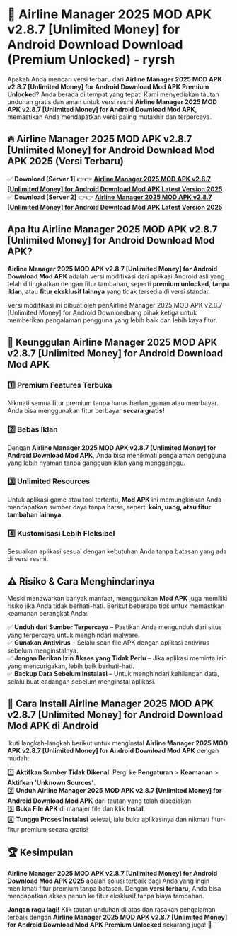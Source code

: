 # 🎯 Airline Manager 2025 MOD APK v2.8.7 [Unlimited Money] for Android Download  Download (Premium Unlocked) -  ryrsh

Apakah Anda mencari versi terbaru dari **Airline Manager 2025 MOD APK v2.8.7 [Unlimited Money] for Android Download Mod APK Premium Unlocked**? Anda berada di tempat yang tepat! Kami menyediakan tautan unduhan gratis dan aman untuk versi resmi **Airline Manager 2025 MOD APK v2.8.7 [Unlimited Money] for Android Download Mod APK**, memastikan Anda mendapatkan versi paling mutakhir dan terpercaya.

## 🔥 Airline Manager 2025 MOD APK v2.8.7 [Unlimited Money] for Android Download Mod APK 2025 (Versi Terbaru)

✅ **Download [Server 1]** 👉👉 [**Airline Manager 2025 MOD APK v2.8.7 [Unlimited Money] for Android Download Mod APK Latest Version 2025**](https://momento.my/?title=Airline_Manager_2025_MOD_APK_v2.8.7_[Unlimited_Money]_for_Android_Download)  
✅ **Download [Server 2]** 👉👉 [**Airline Manager 2025 MOD APK v2.8.7 [Unlimited Money] for Android Download Mod APK Latest Version 2025**](https://momento.my/?title=Airline_Manager_2025_MOD_APK_v2.8.7_[Unlimited_Money]_for_Android_Download)  

## Apa Itu Airline Manager 2025 MOD APK v2.8.7 [Unlimited Money] for Android Download Mod APK?

**Airline Manager 2025 MOD APK v2.8.7 [Unlimited Money] for Android Download Mod APK** adalah versi modifikasi dari aplikasi Android asli yang telah ditingkatkan dengan fitur tambahan, seperti **premium unlocked**, **tanpa iklan**, atau **fitur eksklusif lainnya** yang tidak tersedia di versi standar.

Versi modifikasi ini dibuat oleh penAirline Manager 2025 MOD APK v2.8.7 [Unlimited Money] for Android Downloadbang pihak ketiga untuk memberikan pengalaman pengguna yang lebih baik dan lebih kaya fitur.

## 🎯 Keunggulan Airline Manager 2025 MOD APK v2.8.7 [Unlimited Money] for Android Download Mod APK

### 1️⃣ Premium Features Terbuka
Nikmati semua fitur premium tanpa harus berlangganan atau membayar. Anda bisa menggunakan fitur berbayar **secara gratis!**

### 2️⃣ Bebas Iklan
Dengan **Airline Manager 2025 MOD APK v2.8.7 [Unlimited Money] for Android Download Mod APK**, Anda bisa menikmati pengalaman pengguna yang lebih nyaman tanpa gangguan iklan yang mengganggu.

### 3️⃣ Unlimited Resources
Untuk aplikasi game atau tool tertentu, **Mod APK** ini memungkinkan Anda mendapatkan sumber daya tanpa batas, seperti **koin, uang, atau fitur tambahan lainnya**.

### 4️⃣ Kustomisasi Lebih Fleksibel
Sesuaikan aplikasi sesuai dengan kebutuhan Anda tanpa batasan yang ada di versi resmi.

## ⚠️ Risiko & Cara Menghindarinya

Meski menawarkan banyak manfaat, menggunakan **Mod APK** juga memiliki risiko jika Anda tidak berhati-hati. Berikut beberapa tips untuk memastikan keamanan perangkat Anda:

✅ **Unduh dari Sumber Terpercaya** – Pastikan Anda mengunduh dari situs yang terpercaya untuk menghindari malware.  
✅ **Gunakan Antivirus** – Selalu scan file APK dengan aplikasi antivirus sebelum menginstalnya.  
✅ **Jangan Berikan Izin Akses yang Tidak Perlu** – Jika aplikasi meminta izin yang mencurigakan, lebih baik berhati-hati.  
✅ **Backup Data Sebelum Instalasi** – Untuk menghindari kehilangan data, selalu buat cadangan sebelum menginstal aplikasi.

## 📌 Cara Install Airline Manager 2025 MOD APK v2.8.7 [Unlimited Money] for Android Download Mod APK di Android

Ikuti langkah-langkah berikut untuk menginstal **Airline Manager 2025 MOD APK v2.8.7 [Unlimited Money] for Android Download Mod APK** dengan mudah:

1️⃣ **Aktifkan Sumber Tidak Dikenal**: Pergi ke **Pengaturan** > **Keamanan** > **Aktifkan 'Unknown Sources'**.  
2️⃣ **Unduh Airline Manager 2025 MOD APK v2.8.7 [Unlimited Money] for Android Download Mod APK** dari tautan yang telah disediakan.  
3️⃣ **Buka File APK** di manajer file dan klik **Instal**.  
4️⃣ **Tunggu Proses Instalasi** selesai, lalu buka aplikasinya dan nikmati fitur-fitur premium secara gratis!

## 🏆 Kesimpulan

**Airline Manager 2025 MOD APK v2.8.7 [Unlimited Money] for Android Download Mod APK 2025** adalah solusi terbaik bagi Anda yang ingin menikmati fitur premium tanpa batasan. Dengan **versi terbaru**, Anda bisa mendapatkan akses penuh ke fitur eksklusif tanpa biaya tambahan.

**Jangan ragu lagi!** Klik tautan unduhan di atas dan rasakan pengalaman terbaik dengan **Airline Manager 2025 MOD APK v2.8.7 [Unlimited Money] for Android Download Mod APK Premium Unlocked** sekarang juga! 🚀

